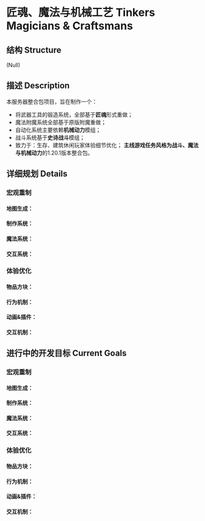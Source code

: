 # 匠魂、魔法与机械工艺 Tinkers Magicians & Craftsmans

## 结构 Structure
(Null)<br>

## 描述 Description
本服务器整合包项目，旨在制作一个：
- 将武器工具的锻造系统，全部基于**匠魂**形式重做；
- 魔法附魔系统全部基于原版附魔重做；
- 自动化系统主要依赖**机械动力**模组；
- 战斗系统基于**史诗战斗**模组；
- 致力于：生存、建筑休闲玩家体验细节优化；
**主线游戏任务风格为战斗、魔法与机械动力**的1.20.1版本整合包。<br>

## 详细规划 Details

### 宏观重制
#### 地图生成：

#### 制作系统：

#### 魔法系统：

#### 交互系统：


### 体验优化
#### 物品方块：

#### 行为机制：

#### 动画&插件：

#### 交互机制：


## 进行中的开发目标 Current Goals

### 宏观重制
#### 地图生成：

#### 制作系统：

#### 魔法系统：

#### 交互系统：


### 体验优化
#### 物品方块：

#### 行为机制：

#### 动画&插件：

#### 交互机制：
